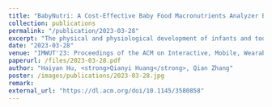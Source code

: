 ```yaml
---
title: "BabyNutri: A Cost-Effective Baby Food Macronutrients Analyzer Based on Spectral Reconstruction"
collection: publications
permalink: "/publication/2023-03-28"
excerpt: "The physical and physiological development of infants and toddlers requires the proper amount of macronutrient intake, making it an essential problem to estimate the macronutrient in baby food. Nevertheless, existing solutions are either too expensive or poor performing, preventing the widespread use of automatic baby nutrient intake logging. To narrow this gap, this paper proposes a cost-effective and portable baby food macronutrient estimation system, BabyNutri. BabyNutri exploits a novel spectral reconstruction algorithm to reconstruct high-dimensional informative spectra from low-dimensional spectra, which are available from low-cost spectrometers. We propose a denoising autoencoder for the reconstruction process, by which BabyNutri can reconstruct a 160-dimensional spectrum from a 5-dimensional spectrum. Since the high-dimensional spectrum is rich in light absorption features of macronutrients, it …"
date: "2023-03-28"
venue: "IMWUT'23: Proceedings of the ACM on Interactive, Mobile, Wearable and Ubiquitous Technologies, Volume 7, Issue 1"
paperurl: /files/2023-03-28.pdf
author: "Haiyan Hu, <strong>Qianyi Huang</strong>, Qian Zhang"
poster: /images/publications/2023-03-28.jpg
remark:
external_url: "https://dl.acm.org/doi/10.1145/3580858"
---
```


